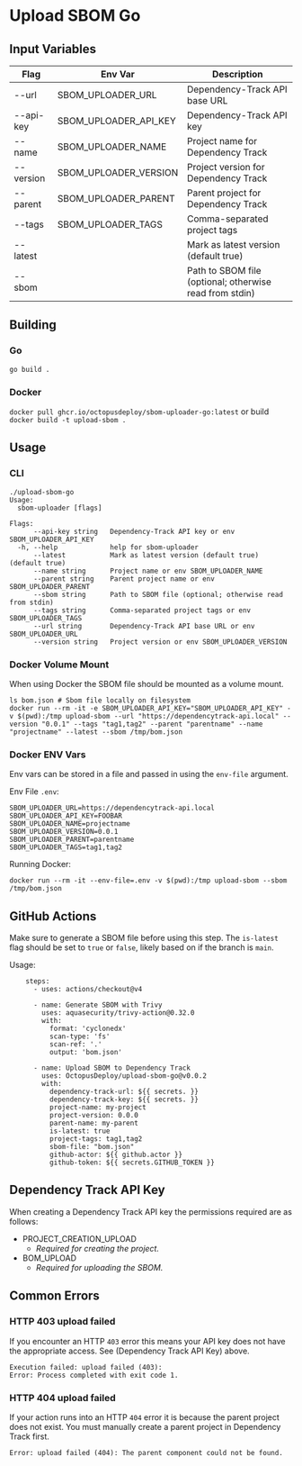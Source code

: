 # Upload SBOM Go

## Input Variables
| Flag      | Env Var               | Description                                             |
|-----------|-----------------------|---------------------------------------------------------|
| --url     | SBOM_UPLOADER_URL     | Dependency-Track API base URL                           |
| --api-key | SBOM_UPLOADER_API_KEY | Dependency-Track API key                                |
| --name    | SBOM_UPLOADER_NAME    | Project name for Dependency Track                       |
| --version | SBOM_UPLOADER_VERSION | Project version for Dependency Track                    |
| --parent  | SBOM_UPLOADER_PARENT  | Parent project for Dependency Track                     |
| --tags    | SBOM_UPLOADER_TAGS    | Comma-separated project tags                            |
| --latest  |                       | Mark as latest version (default true)                   |
| --sbom    |                       | Path to SBOM file (optional; otherwise read from stdin) |

## Building
### Go
`go build .`

### Docker
`docker pull ghcr.io/octopusdeploy/sbom-uploader-go:latest`
or build
`docker build -t upload-sbom .`

## Usage
### CLI
```
./upload-sbom-go 
Usage:
  sbom-uploader [flags]

Flags:
      --api-key string   Dependency-Track API key or env SBOM_UPLOADER_API_KEY
  -h, --help             help for sbom-uploader
      --latest           Mark as latest version (default true) (default true)
      --name string      Project name or env SBOM_UPLOADER_NAME
      --parent string    Parent project name or env SBOM_UPLOADER_PARENT
      --sbom string      Path to SBOM file (optional; otherwise read from stdin)
      --tags string      Comma-separated project tags or env SBOM_UPLOADER_TAGS
      --url string       Dependency-Track API base URL or env SBOM_UPLOADER_URL
      --version string   Project version or env SBOM_UPLOADER_VERSION
```

### Docker Volume Mount
When using Docker the SBOM file should be mounted as a volume mount.

```
ls bom.json # Sbom file locally on filesystem
docker run --rm -it -e SBOM_UPLOADER_API_KEY="SBOM_UPLOADER_API_KEY" -v $(pwd):/tmp upload-sbom --url "https://dependencytrack-api.local" --version "0.0.1" --tags "tag1,tag2" --parent "parentname" --name "projectname" --latest --sbom /tmp/bom.json
```

### Docker ENV Vars
Env vars can be stored in a file and passed in using the `env-file` argument.

Env File `.env`:
```
SBOM_UPLOADER_URL=https://dependencytrack-api.local
SBOM_UPLOADER_API_KEY=FOOBAR
SBOM_UPLOADER_NAME=projectname
SBOM_UPLOADER_VERSION=0.0.1
SBOM_UPLOADER_PARENT=parentname
SBOM_UPLOADER_TAGS=tag1,tag2
```

Running Docker:
```
docker run --rm -it --env-file=.env -v $(pwd):/tmp upload-sbom --sbom /tmp/bom.json
```

## GitHub Actions
Make sure to generate a SBOM file before using this step. The `is-latest` flag should be set to `true` or `false`, likely based on if the branch is `main`. 

Usage:
```
    steps:
      - uses: actions/checkout@v4

      - name: Generate SBOM with Trivy
        uses: aquasecurity/trivy-action@0.32.0
        with:
          format: 'cyclonedx'
          scan-type: 'fs'
          scan-ref: '.'
          output: 'bom.json'

      - name: Upload SBOM to Dependency Track
        uses: OctopusDeploy/upload-sbom-go@v0.0.2
        with:
          dependency-track-url: ${{ secrets. }}
          dependency-track-key: ${{ secrets. }}
          project-name: my-project
          project-version: 0.0.0
          parent-name: my-parent
          is-latest: true
          project-tags: tag1,tag2
          sbom-file: "bom.json"
          github-actor: ${{ github.actor }}
          github-token: ${{ secrets.GITHUB_TOKEN }}
```

## Dependency Track API Key
When creating a Dependency Track API key the permissions required are as follows:
- PROJECT_CREATION_UPLOAD
  - _Required for creating the project._
- BOM_UPLOAD
  - _Required for uploading the SBOM._

## Common Errors
### HTTP 403 upload failed
If you encounter an HTTP `403` error this means your API key does not have the appropriate access. See (Dependency Track API Key) above.
```
Execution failed: upload failed (403): 
Error: Process completed with exit code 1.
```

### HTTP 404 upload failed
If your action runs into an HTTP `404` error it is because the parent project does not exist. You must manually create a parent project in Dependency Track first.
```
Error: upload failed (404): The parent component could not be found.
```